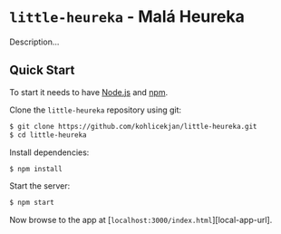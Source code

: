 # `little-heureka` - Malá Heureka

Description...

## Quick Start
To start it needs to have [Node.js](https://nodejs.org/en/) and [npm](https://www.npmjs.com/).

Clone the `little-heureka` repository using git:

```bash
$ git clone https://github.com/kohlicekjan/little-heureka.git
$ cd little-heureka
```

Install dependencies:

```bash
$ npm install
```

Start the server:

```bash
$ npm start
```

Now browse to the app at [`localhost:3000/index.html`][local-app-url].
